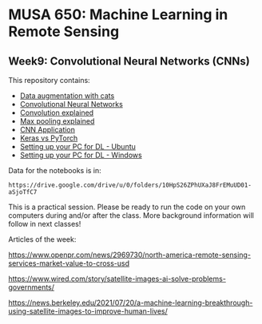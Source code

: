 # MUSA 650: Machine Learning in Remote Sensing

## Week9: Convolutional Neural Networks (CNNs)

This repository contains:

- [Data augmentation with cats](DLBasics_KerasDataAugmentation.ipynb)
- [Convolutional Neural Networks](DLBasics_SimpleCNN.ipynb)
- [Convolution explained](https://www.youtube.com/watch?v=B-M5q51U8SM&ab_channel=BrandonRohrer)
- [Max pooling explained](https://www.youtube.com/watch?v=8oOgPUO-TBY&ab_channel=DeepLearningAI)
- [CNN Application](DL_Application_Planesnet_CNN.ipynb)
- [Keras vs PyTorch](https://www.kaggle.com/code/utcarshagrawal/keras-vs-pytorch-a-perfect-guide/notebook)
- [Setting up your PC for DL - Ubuntu](https://mlwhiz.com/blog/2020/06/06/dlrig)
- [Setting up your PC for DL - Windows](https://rsandstroem.github.io/gpuDeepLearningWindows.html)

Data for the notebooks is in:

    https://drive.google.com/drive/u/0/folders/10HpS26ZPhUXaJ8FrEMuUD01-aSjoTfC7

This is a practical session. Please be ready to run the code on your own 
computers during and/or after the class. More background information will follow 
in next classes!

Articles of the week:  

https://www.openpr.com/news/2969730/north-america-remote-sensing-services-market-value-to-cross-usd

https://www.wired.com/story/satellite-images-ai-solve-problems-governments/

https://news.berkeley.edu/2021/07/20/a-machine-learning-breakthrough-using-satellite-images-to-improve-human-lives/

